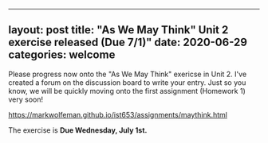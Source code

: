 
---
layout: post
title:  "As We May Think" Unit 2 exercise released (Due 7/1)"
date:   2020-06-29
categories: welcome
---

Please progress now onto the "As We May Think" exericse in Unit 2. I've created a forum on the discussion board to write your entry. Just so you know, we will be quickly moving onto the first assignment (Homework 1) very soon!

https://markwolfeman.github.io/ist653/assignments/maythink.html

The exercise is **Due Wednesday, July 1st.**